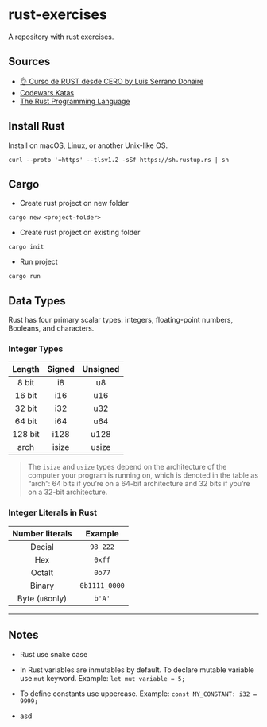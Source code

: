 # rust-exercises
 A repository with rust exercises.

 ## Sources
  - [👌 Curso de RUST desde CERO by Luis Serrano Donaire](https://www.youtube.com/playlist?list=PLAMfQH2NKM_tyKzBV1iJf5L8j7oJl6KHl)
  - [Codewars Katas](https://www.codewars.com)
  - [The Rust Programming Language](https://doc.rust-lang.org/book/title-page.html)

## Install Rust
Install on macOS, Linux, or another Unix-like OS.

`curl --proto '=https' --tlsv1.2 -sSf https://sh.rustup.rs | sh`


## Cargo
- Create rust project on new folder

`cargo new <project-folder>`

- Create rust project on existing folder

`cargo init`

- Run project

`cargo run`

## Data Types

Rust has four primary scalar types: integers, floating-point numbers, Booleans, and characters.

### Integer Types

| Length | Signed | Unsigned |
| :---: | :---: | :---:
| 8 bit | i8 | u8
| 16 bit | i16 | u16
| 32 bit | i32 | u32
| 64 bit | i64 | u64
| 128 bit | i128 | u128
| arch | isize | usize

> The `isize` and `usize` types depend on the architecture of the computer your program is running on, which is denoted in the table as “arch”: 64 bits if you’re on a 64-bit architecture and 32 bits if you’re on a 32-bit architecture.

### Integer Literals in Rust

| Number literals | Example |
| :---: | :---: |
| Decial | `98_222` |
| Hex | `0xff` |
| Octalt | `0o77` |
| Binary | `0b1111_0000` |
| Byte (`u8`only) | `b'A'` |

---

## Notes
- Rust use snake case
- In Rust variables are inmutables by default. To declare mutable variable use `mut` keyword. Example: `let mut variable = 5;`
- To define constants use uppercase. Example: `const MY_CONSTANT: i32 = 9999;`

- asd

